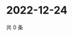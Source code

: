 # 2022-12-24

共 0 条

<!-- BEGIN WEIBO -->
<!-- 最后更新时间 Sat Dec 24 2022 03:11:14 GMT+0800 (China Standard Time) -->

<!-- END WEIBO -->
